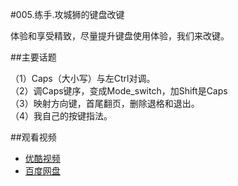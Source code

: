 #005.练手.攻城狮的键盘改键

体验和享受精致，尽量提升键盘使用体验，我们来改键。  

##主要话题

（1）Caps（大小写）与左Ctrl对调。  
（2）调Caps键序，变成Mode_switch，加Shift是Caps  
（3）映射方向键，首尾翻页，删除退格和退出。  
（4）我自己的按键指法。

##观看视频

  * [优酷视频](http://v.youku.com/v_show/id_XNzkzMDgyMjUy.html)
  * [百度网盘](http://pan.baidu.com/share/link?shareid=4181410589&uk=1380913564&fid=401028855718447)
